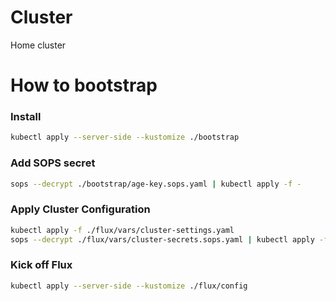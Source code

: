 # Cluster

Home cluster

# How to bootstrap

### Install

```sh
kubectl apply --server-side --kustomize ./bootstrap
```

### Add SOPS secret

```sh
sops --decrypt ./bootstrap/age-key.sops.yaml | kubectl apply -f -
```

### Apply Cluster Configuration

```sh
kubectl apply -f ./flux/vars/cluster-settings.yaml
sops --decrypt ./flux/vars/cluster-secrets.sops.yaml | kubectl apply -f -

```

### Kick off Flux

```sh
kubectl apply --server-side --kustomize ./flux/config
```
